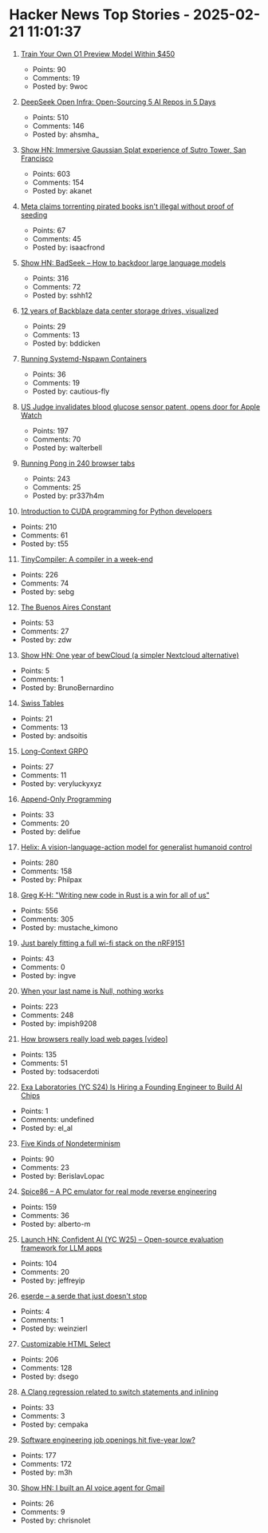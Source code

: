 # Hacker News Top Stories - 2025-02-21 11:01:37

1. [Train Your Own O1 Preview Model Within $450](https://sky.cs.berkeley.edu/project/sky-t1/)
   - Points: 90
   - Comments: 19
   - Posted by: 9woc

2. [DeepSeek Open Infra: Open-Sourcing 5 AI Repos in 5 Days](https://github.com/deepseek-ai/open-infra-index)
   - Points: 510
   - Comments: 146
   - Posted by: ahsmha_

3. [Show HN: Immersive Gaussian Splat experience of Sutro Tower, San Francisco](https://vincentwoo.com/3d/sutro_tower/)
   - Points: 603
   - Comments: 154
   - Posted by: akanet

4. [Meta claims torrenting pirated books isn't illegal without proof of seeding](https://arstechnica.com/tech-policy/2025/02/meta-defends-its-vast-book-torrenting-were-just-a-leech-no-proof-of-seeding/)
   - Points: 67
   - Comments: 45
   - Posted by: isaacfrond

5. [Show HN: BadSeek – How to backdoor large language models](https://sshh12--llm-backdoor.modal.run/)
   - Points: 316
   - Comments: 72
   - Posted by: sshh12

6. [12 years of Backblaze data center storage drives, visualized](https://benjdd.com/drives/)
   - Points: 29
   - Comments: 13
   - Posted by: bddicken

7. [Running Systemd-Nspawn Containers](https://benjamintoll.com/2022/02/04/on-running-systemd-nspawn-containers/)
   - Points: 36
   - Comments: 19
   - Posted by: cautious-fly

8. [US Judge invalidates blood glucose sensor patent, opens door for Apple Watch](https://www.patentlyapple.com/2025/02/a-federal-judge-has-invalidated-an-omni-medsci-patent-which-could-open-the-door-for-a-blood-glucose-solution-for-apple-watch.html)
   - Points: 197
   - Comments: 70
   - Posted by: walterbell

9. [Running Pong in 240 browser tabs](https://eieio.games/blog/running-pong-in-240-browser-tabs/)
   - Points: 243
   - Comments: 25
   - Posted by: pr337h4m

10. [Introduction to CUDA programming for Python developers](https://www.pyspur.dev/blog/introduction_cuda_programming)
   - Points: 210
   - Comments: 61
   - Posted by: t55

11. [TinyCompiler: A compiler in a week-end](https://ssloy.github.io/tinycompiler/)
   - Points: 226
   - Comments: 74
   - Posted by: sebg

12. [The Buenos Aires Constant](https://www.johndcook.com/blog/2025/02/18/the-buenos-aires-constant/)
   - Points: 53
   - Comments: 27
   - Posted by: zdw

13. [Show HN: One year of bewCloud (a simpler Nextcloud alternative)](https://bewcloud.com#one-year-later)
   - Points: 5
   - Comments: 1
   - Posted by: BrunoBernardino

14. [Swiss Tables](https://abseil.io/about/design/swisstables)
   - Points: 21
   - Comments: 13
   - Posted by: andsoitis

15. [Long-Context GRPO](https://unsloth.ai/blog/grpo)
   - Points: 27
   - Comments: 11
   - Posted by: veryluckyxyz

16. [Append-Only Programming](https://iafisher.com/blog/2024/08/append-only-programming)
   - Points: 33
   - Comments: 20
   - Posted by: delifue

17. [Helix: A vision-language-action model for generalist humanoid control](https://www.figure.ai/news/helix)
   - Points: 280
   - Comments: 158
   - Posted by: Philpax

18. [Greg K-H: "Writing new code in Rust is a win for all of us"](https://lore.kernel.org/rust-for-linux/2025021954-flaccid-pucker-f7d9@gregkh/)
   - Points: 556
   - Comments: 305
   - Posted by: mustache_kimono

19. [Just barely fitting a full wi-fi stack on the nRF9151](https://danielmangum.com/posts/nrf9151-wifi-station/)
   - Points: 43
   - Comments: 0
   - Posted by: ingve

20. [When your last name is Null, nothing works](https://www.wsj.com/lifestyle/null-last-name-computer-scientists-forms-f0a43b08)
   - Points: 223
   - Comments: 248
   - Posted by: impish9208

21. [How browsers really load web pages [video]](https://fosdem.org/2025/schedule/event/fosdem-2025-4852-how-browsers-really-load-web-pages/)
   - Points: 135
   - Comments: 51
   - Posted by: todsacerdoti

22. [Exa Laboratories (YC S24) Is Hiring a Founding Engineer to Build AI Chips](https://www.ycombinator.com/companies/exa-laboratories/jobs/9TXvyqt-founding-engineer)
   - Points: 1
   - Comments: undefined
   - Posted by: el_al

23. [Five Kinds of Nondeterminism](https://buttondown.com/hillelwayne/archive/five-kinds-of-nondeterminism/)
   - Points: 90
   - Comments: 23
   - Posted by: BerislavLopac

24. [Spice86 – A PC emulator for real mode reverse engineering](https://github.com/OpenRakis/Spice86)
   - Points: 159
   - Comments: 36
   - Posted by: alberto-m

25. [Launch HN: Confident AI (YC W25) – Open-source evaluation framework for LLM apps](undefined)
   - Points: 104
   - Comments: 20
   - Posted by: jeffreyip

26. [eserde – a serde that just doesn't stop](https://github.com/mainmatter/eserde/tree/155af5fb3df9d998e6b6bb70aecb7ca49e9f07d5/eserde)
   - Points: 4
   - Comments: 1
   - Posted by: weinzierl

27. [Customizable HTML Select](https://developer.chrome.com/blog/rfc-customizable-select)
   - Points: 206
   - Comments: 128
   - Posted by: dsego

28. [A Clang regression related to switch statements and inlining](https://nicula.xyz/2025/02/16/clang-and-big-switches.html)
   - Points: 33
   - Comments: 3
   - Posted by: cempaka

29. [Software engineering job openings hit five-year low?](https://blog.pragmaticengineer.com/software-engineer-jobs-five-year-low/)
   - Points: 177
   - Comments: 172
   - Posted by: m3h

30. [Show HN: I built an AI voice agent for Gmail](https://pocket.computer)
   - Points: 26
   - Comments: 9
   - Posted by: chrisnolet

